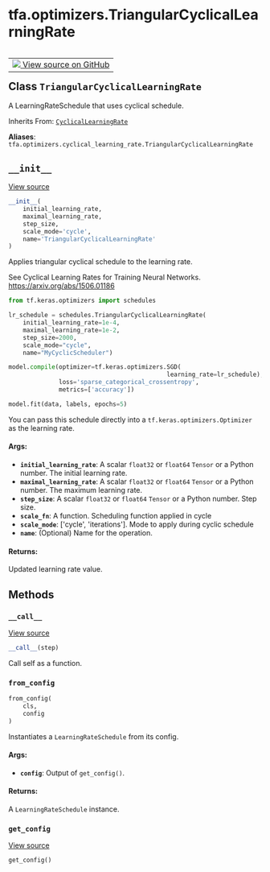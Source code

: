 <div itemscope itemtype="http://developers.google.com/ReferenceObject">
<meta itemprop="name" content="tfa.optimizers.TriangularCyclicalLearningRate" />
<meta itemprop="path" content="Stable" />
<meta itemprop="property" content="__call__"/>
<meta itemprop="property" content="__init__"/>
<meta itemprop="property" content="from_config"/>
<meta itemprop="property" content="get_config"/>
</div>

# tfa.optimizers.TriangularCyclicalLearningRate

<!-- Insert buttons and diff -->

<table class="tfo-notebook-buttons tfo-api" align="left">

<td>
  <a target="_blank" href="https://github.com/tensorflow/addons/tree/r0.7/tensorflow_addons/optimizers/cyclical_learning_rate.py#L110-L167">
    <img src="https://www.tensorflow.org/images/GitHub-Mark-32px.png" />
    View source on GitHub
  </a>
</td></table>



<!-- Equality marker -->
## Class `TriangularCyclicalLearningRate`

A LearningRateSchedule that uses cyclical schedule.

Inherits From: [`CyclicalLearningRate`](../../tfa/optimizers/CyclicalLearningRate.md)

**Aliases**: `tfa.optimizers.cyclical_learning_rate.TriangularCyclicalLearningRate`

<!-- Placeholder for "Used in" -->


<h2 id="__init__"><code>__init__</code></h2>

<a target="_blank" href="https://github.com/tensorflow/addons/tree/r0.7/tensorflow_addons/optimizers/cyclical_learning_rate.py#L111-L167">View source</a>

``` python
__init__(
    initial_learning_rate,
    maximal_learning_rate,
    step_size,
    scale_mode='cycle',
    name='TriangularCyclicalLearningRate'
)
```

Applies triangular cyclical schedule to the learning rate.

See Cyclical Learning Rates for Training Neural Networks. https://arxiv.org/abs/1506.01186


```python
from tf.keras.optimizers import schedules

lr_schedule = schedules.TriangularCyclicalLearningRate(
    initial_learning_rate=1e-4,
    maximal_learning_rate=1e-2,
    step_size=2000,
    scale_mode="cycle",
    name="MyCyclicScheduler")

model.compile(optimizer=tf.keras.optimizers.SGD(
                                            learning_rate=lr_schedule),
              loss='sparse_categorical_crossentropy',
              metrics=['accuracy'])

model.fit(data, labels, epochs=5)
```

You can pass this schedule directly into a
`tf.keras.optimizers.Optimizer` as the learning rate.

#### Args:


* <b>`initial_learning_rate`</b>: A scalar `float32` or `float64` `Tensor` or
    a Python number.  The initial learning rate.
* <b>`maximal_learning_rate`</b>: A scalar `float32` or `float64` `Tensor` or
    a Python number.  The maximum learning rate.
* <b>`step_size`</b>: A scalar `float32` or `float64` `Tensor` or a
    Python number. Step size.
* <b>`scale_fn`</b>: A function. Scheduling function applied in cycle
* <b>`scale_mode`</b>: ['cycle', 'iterations']. Mode to apply during cyclic
    schedule
* <b>`name`</b>: (Optional) Name for the operation.


#### Returns:

Updated learning rate value.




## Methods

<h3 id="__call__"><code>__call__</code></h3>

<a target="_blank" href="https://github.com/tensorflow/addons/tree/r0.7/tensorflow_addons/optimizers/cyclical_learning_rate.py#L84-L98">View source</a>

``` python
__call__(step)
```

Call self as a function.


<h3 id="from_config"><code>from_config</code></h3>

``` python
from_config(
    cls,
    config
)
```

Instantiates a `LearningRateSchedule` from its config.


#### Args:


* <b>`config`</b>: Output of `get_config()`.


#### Returns:

A `LearningRateSchedule` instance.


<h3 id="get_config"><code>get_config</code></h3>

<a target="_blank" href="https://github.com/tensorflow/addons/tree/r0.7/tensorflow_addons/optimizers/cyclical_learning_rate.py#L100-L106">View source</a>

``` python
get_config()
```








